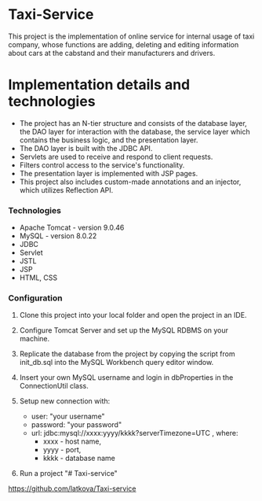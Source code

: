 # Taxi-Service

This project is the implementation of online service for internal usage of taxi company, whose functions are adding, deleting and editing information about cars at the cabstand and their manufacturers and drivers.

<h1>Implementation details and technologies</h1>

* The project has an N-tier structure and consists of the database layer, the DAO layer for interaction with the database, the service layer which contains the business logic, and the presentation layer.
* The DAO layer is built with the JDBC API.
* Servlets are used to receive and respond to client requests.
* Filters control access to the service's functionality.
* The presentation layer is implemented with JSP pages.
* This project also includes custom-made annotations and an injector, which utilizes Reflection API.

<h3>Technologies</h3>

- Apache Tomcat - version 9.0.46
- MySQL - version 8.0.22
- JDBC
- Servlet
- JSTL
- JSP
- HTML, CSS

<h3>Configuration</h3>

1. Clone this project into your local folder and open the project in an IDE.

2. Configure Tomcat Server and set up the MySQL RDBMS on your machine.

3. Replicate the database from the project by copying the script from init_db.sql into the MySQL Workbench query editor window.

4. Insert your own MySQL username and login in dbProperties in the ConnectionUtil class.

5. Setup new connection with:

    * user: "your username"
    * password: "your password"
    * url: jdbc:mysql://xxxx:yyyy/kkkk?serverTimezone=UTC , where:
        * xxxx - host name,
        * yyyy - port,
        * kkkk - database name
6. Run a project
"# Taxi-service" 


https://github.com/latkova/Taxi-service







